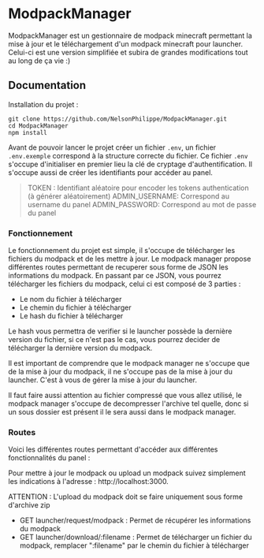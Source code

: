 # ModpackManager

ModpackManager est un gestionnaire de modpack minecraft permettant la mise à jour et le téléchargement d'un modpack minecraft pour launcher.
Celui-ci est une version simplifiée et subira de grandes modifications tout au long de ça vie :)

## Documentation

Installation du projet : 

```
git clone https://github.com/NelsonPhilippe/ModpackManager.git
cd ModpackManager
npm install
```
Avant de pouvoir lancer le projet créer un fichier `.env`, un fichier `.env.exemple` correspond à la structure correcte du fichier.
Ce fichier `.env` s'occupe d'initialiser en premier lieu la clé de cryptage d'authentification.
Il s'occupe aussi de créer les identifiants pour accéder au panel.

> TOKEN : Identifiant aléatoire pour encoder les tokens authentication (à générer aléatoirement)
> ADMIN_USERNAME: Correspond au username du panel
> ADMIN_PASSWORD: Correspond au mot de passe du panel


### Fonctionnement

Le fonctionnement du projet est simple, il s'occupe de télécharger les fichiers du modpack et de les mettre à jour.
Le modpack manager propose différentes routes permettant de recuperer sous forme de JSON les informations du modpack.
En passant par ce JSON, vous pourrez télécharger les fichiers du modpack, celui ci est composé de 3 parties :
- Le nom du fichier à télécharger
- Le chemin du fichier à télécharger
- Le hash du fichier à télécharger

Le hash vous permettra de verifier si le launcher possède la dernière version du fichier, si ce n'est pas le cas, vous pourrez decider de télécharger la dernière version du modpack.

Il est important de comprendre que le modpack manager ne s'occupe que de la mise à jour du modpack, il ne s'occupe pas de la mise à jour du launcher.
C'est à vous de gérer la mise à jour du launcher.

Il faut faire aussi attention au fichier compressé que vous allez utilisé, le modpack manager s'occupe de decompresser l'archive tel quelle, donc si un sous dossier est présent il le sera aussi dans le modpack manager.


### Routes

Voici les différentes routes permettant d'accéder aux différentes fonctionnalités du panel : 

Pour mettre à jour le modpack ou upload un modpack suivez simplement les indications à l'adresse : http://localhost:3000.

ATTENTION : L'upload du modpack doit se faire uniquement sous forme d'archive zip

- GET launcher/request/modpack : Permet de récupérer les informations du modpack
- GET launcher/download/:filename : Permet de télécharger un fichier du modpack, remplacer ":filename" par le chemin du fichier à télécharger
